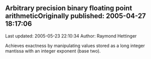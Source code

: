## Arbitrary precision binary floating point arithmeticOriginally published: 2005-04-27 18:17:06 
Last updated: 2005-05-23 22:10:34 
Author: Raymond Hettinger 
 
Achieves exactness by manipulating values stored as a long integer mantissa with an integer exponent (base two).